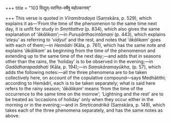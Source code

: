 +++
title = "103 विद्युत्-स्तनित-वर्षेषु महोल्कानाम्"

+++
This verse is quoted in *Vīramitrodaya* (Saṃskāra, p. 529), which
explains it as—‘From the time of the phenomenon to the same time next
day, it is unfit for study in *Smṛtitattva* (p. 834), which also gives
the same explanation of ‘*ākālikam*’;—in *Puruṣārthacintāmaṇi* (p. 443),
which explains ‘*eteṣu*’ as referring to ‘*vidyut*’ and the rest, and
notes that ‘*ākālikam*’ goes with each of them;—in *Hemādri* (Kāla, p.
761), which has the same note and explains ‘*ākālikam*’ as beginning
from the time of the phenomenon and extending up to the same time of the
next day;—and adds that in seasons other than the rains, the ‘holiday’
is to be observed in the evening;—in *Gadādharapaddhati* (Kāla, p.
194);—in *Saṃskāramayūkha*, (p. 57), which adds the following notes:—all
the three phenomena are to be taken collectively here, on account of the
copulative compound—says Medhātithi; according to Hemādri, each is to be
taken separately; what is said here refers to the rainy season;
‘*ākālikam*’ means ‘from the time of the occurrence to the same time on
the morrow’; ‘Lightning and the rest’ are to be treated as ‘occasions of
holiday’ only when they occur either in the morning or in the
evening;—and in *Smṛticandrikā* (Saṃskāra, p. 149), which takes each of
the three phenomena separately, and has the same notes as above.


